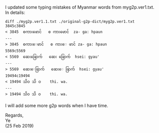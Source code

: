 
I updated some typing mistakes of Myanmar words from myg2p.ver1.txt.  
In details:  

```
diff ./myg2p.ver1.1.txt ./original-g2p-dict/myg2p.ver1.txt 
3845c3845
< 3845	စကားဖောင်	စ ကားဖောင်	za- ga: hpaun
---
> 3845	စကားေဖာင်	စ ကားေ ဖာင်	za- ga: hpaun
5569c5569
< 5569	ဆေးခြောက်	ဆေး ခြောက်	hsei: gyau'
---
> 5569	ဆေးေခြာက်	ဆေးေ ခြာက်	hsei: gyau'
19494c19494
< 19494	သိဝ	သိ ဝ	thi. wa.
---
> 19494	သိ၀	သိ ၀	thi. wa.
```

I will add some more g2p words when I have time.

Regards,  
Ye  
(25 Feb 2019)
